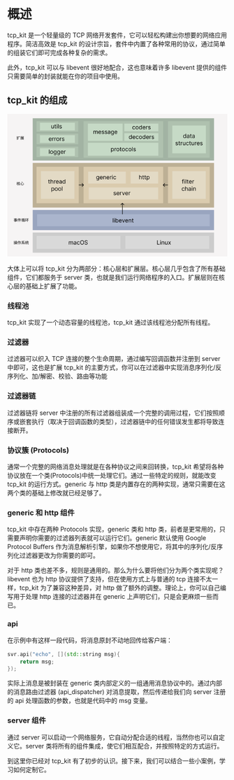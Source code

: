 # 概述
tcp_kit 是一个轻量级的 TCP 网络开发套件，它可以轻松构建出你想要的网络应用程序。简洁高效是 tcp_kit 的设计宗旨，套件中内置了各种常用的协议，通过简单的组装它们即可完成各种复杂的需求。

此外，tcp_kit 可以与 libevent 很好地配合，这也意味着许多 libevent 提供的组件只需要简单的封装就能在你的项目中使用。

## tcp_kit 的组成
![img_1.png](img_1.png)

大体上可以将 tcp_kit 分为两部分：核心层和扩展层。核心层几乎包含了所有基础组件，它们都服务于 server 类，也就是我们运行网络程序的入口。扩展层则在核心层的基础上扩展了功能。

### 线程池
tcp_kit 实现了一个动态容量的线程池，tcp_kit 通过该线程池分配所有线程。

### 过滤器
过滤器可以织入 TCP 连接的整个生命周期，通过编写回调函数并注册到 server 中即可，这也是扩展 tcp_kit 的主要方式，你可以在过滤器中实现消息序列化/反序列化、加/解密、校验、路由等功能

### 过滤器链
过滤器链将 server 中注册的所有过滤器组装成一个完整的调用过程，它们按照顺序或嵌套执行（取决于回调函数的类型），过滤器链中的任何错误发生都将导致连接断开。

### 协议簇 (Protocols)
通常一个完整的网络消息处理就是在各种协议之间来回转换，tcp_kit 希望将各种协议放在一个类(Protocols)中统一处理它们。通过一些特定的规则，就能改变 tcp_kit 的运行方式。generic 与 http 类是内置存在的两种实现，通常只需要在这两个类的基础上修改就已经足够了。

### generic 和 http 组件
tcp_kit 中存在两种 Protocols 实现，generic 类和 http 类，前者是更常用的，只需要声明你需要的过滤器列表就可以运行它们。generic 默认使用 Google Protocol Buffers 作为消息解析引擎，如果你不想使用它，将其中的序列化/反序列化过滤器更改为你需要的即可。

对于 http 类也差不多，规则是通用的。那么为什么要将他们分为两个类实现呢？libevent 也为 http 协议提供了支持，但在使用方式上与普通的 tcp 连接不太一样，tcp_kit 为了兼容这种差异，对 http 做了额外的调整。理论上，你可以自己编写用于处理 http 连接的过滤器并在 generic 上声明它们，只是会更麻烦一些而已。

### api
在示例中有这样一段代码，将消息原封不动地回传给客户端：
```c++
svr.api("echo", [](std::string msg){
    return msg;
});
```
实际上消息是被封装在 generic 类内部定义的一组通用消息协议中的。通过内部的消息路由过滤器 (api_dispatcher) 对消息提取，然后传递给我们向 server 注册的 api 处理函数的参数，也就是代码中的 msg 变量。

### server 组件
通过 server 可以启动一个网络服务，它自动分配合适的线程，当然你也可以自定义它。server 类将所有的组件集成，使它们相互配合，并按照特定的方式运行。

到这里你已经对 tcp_kit 有了初步的认识。接下来，我们可以结合一些小案例，学习如何定制它。